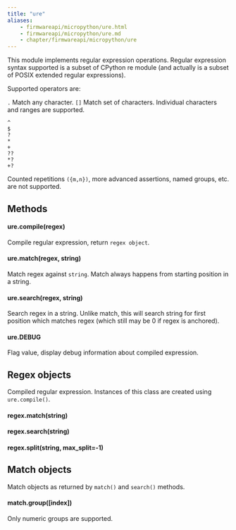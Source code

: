 ```yaml
---
title: "ure"
aliases:
    - firmwareapi/micropython/ure.html
    - firmwareapi/micropython/ure.md
    - chapter/firmwareapi/micropython/ure
---
```

This module implements regular expression operations. Regular expression syntax supported is a subset of CPython re module (and actually is a subset of POSIX extended regular expressions).

Supported operators are:

`.` Match any character. `[]` Match set of characters. Individual characters and ranges are supported.

```text
^
$
?
*
+
??
*?
+?
```

Counted repetitions `({m,n})`, more advanced assertions, named groups, etc. are not supported.

## Methods

#### ure.compile(regex)

Compile regular expression, return `regex object`.

#### ure.match(regex, string)

Match regex against `string`. Match always happens from starting position in a string.

#### ure.search(regex, string)

Search regex in a string. Unlike match, this will search string for first position which matches regex (which still may be 0 if regex is anchored).

#### ure.DEBUG

Flag value, display debug information about compiled expression.

## Regex objects

Compiled regular expression. Instances of this class are created using `ure.compile()`.

#### regex.match(string)

#### regex.search(string)

#### regex.split(string, max\_split=-1)

## Match objects

Match objects as returned by `match()` and `search()` methods.

#### match.group(\[index\])

Only numeric groups are supported.

